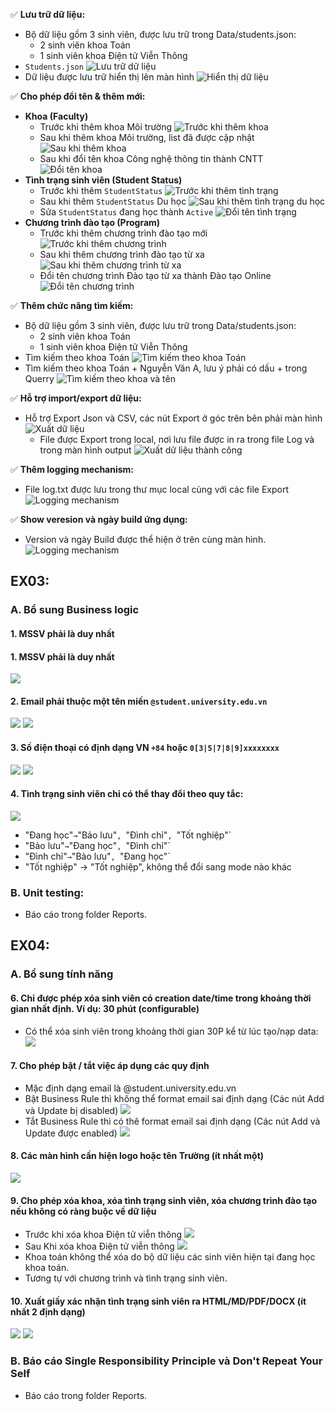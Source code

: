 ✅ **Lưu trữ dữ liệu:**

- Bộ dữ liệu gồm 3 sinh viên, được lưu trữ trong Data/students.json:
  - 2 sinh viên khoa Toán
  - 1 sinh viên khoa Điện tử Viễn Thông
- `Students.json`
  ![Lưu trữ dữ liệu](Screenshots/StoreData.png)
- Dữ liệu được lưu trữ hiển thị lên màn hình
  ![Hiển thị dữ liệu](Screenshots/App.png)

✅ **Cho phép đổi tên & thêm mới:**

- **Khoa (Faculty)**
  - Trước khi thêm khoa Môi trường
    ![Trước khi thêm khoa](Screenshots/BeforeAddFaculty.png)
  - Sau khi thêm khoa Môi trường, list đã được cập nhật
    ![Sau khi thêm khoa](Screenshots/AfterAddFaculty.png)
  - Sau khi đổi tên khoa Công nghệ thông tin thành CNTT
    ![Đổi tên khoa](Screenshots/RenameFaculty.png)
- **Tình trạng sinh viên (Student Status)**
  - Trước khi thêm `StudentStatus`
    ![Trước khi thêm tình trạng](Screenshots/BeforeAddNewStatus.png)
  - Sau khi thêm `StudentStatus` Du học
    ![Sau khi thêm tình trạng du học](Screenshots/AfterAddNewStatus.png)
  - Sửa `StudentStatus` đang học thành `Active`
    ![Đổi tên tình trạng](Screenshots/RenameStatus.png)
- **Chương trình đào tạo (Program)**
  - Trước khi thêm chương trình đào tạo mới
    ![Trước khi thêm chương trình](Screenshots/BeforeAddNewProgram.png)
  - Sau khi thêm chương trình đào tạo từ xa
    ![Sau khi thêm chương trình từ xa](Screenshots/AfterAddProgram.png)
  - Đổi tên chương trình Đào tạo từ xa thành Đào tạo Online
    ![Đổi tên chương trình](Screenshots/RenameProgram.png)

✅ **Thêm chức năng tìm kiếm:**

- Bộ dữ liệu gồm 3 sinh viên, được lưu trữ trong Data/students.json:
  - 2 sinh viên khoa Toán
  - 1 sinh viên khoa Điện tử Viễn Thông
- Tìm kiếm theo khoa Toán
  ![Tìm kiếm theo khoa Toán](Screenshots/SearchFaculty.png)
- Tìm kiếm theo khoa Toán + Nguyễn Văn A, lưu ý phải có dấu + trong Querry
  ![Tìm kiếm theo khoa và tên](Screenshots/SearchByFacultyAndName.png)

✅ **Hỗ trợ import/export dữ liệu:**

- Hỗ trợ Export Json và CSV, các nút Export ở góc trên bên phải màn hình
  ![Xuất dữ liệu](Screenshots/Export.png)
  - File được Export trong local, nơi lưu file được in ra trong file Log và trong màn hình output
    ![Xuất dữ liệu thành công](Screenshots/FeaExport.png)

✅ **Thêm logging mechanism:**

- File log.txt được lưu trong thư mục local cùng với các file Export
  ![Logging mechanism](Screenshots/FeaLogging.png)

✅ **Show veresion và ngày build ứng dụng:**

- Version và ngày Build được thể hiện ở trên cùng màn hình.
  ![Logging mechanism](Screenshots/Version.png)

## EX03:

### A. Bổ sung Business logic

#### 1. MSSV phải là duy nhất

#### 1. MSSV phải là duy nhất

![](Screenshots/Business1.png)

#### 2. Email phải thuộc một tên miền `@student.university.edu.vn`

![](Screenshots/Business23.png)
![](Screenshots/Business2.png)

#### 3. Số điện thoại có định dạng VN `+84` hoặc `0[3|5|7|8|9]xxxxxxxx`

![](Screenshots/Business23.png)
![](Screenshots/Business3.png)

#### 4. Tình trạng sinh viên chỉ có thể thay đổi theo quy tắc:

![](Screenshots/Business4.png)

- "Đang học"`→`"Bảo lưu"`, `"Đình chỉ"`, `"Tốt nghiệp"`
- "Bảo lưu"`→`"Đang học"`, `"Đình chỉ"`
- "Đình chỉ"`→`"Bảo lưu"`, `"Đang học"`
- "Tốt nghiệp" -> "Tốt nghiệp", không thể đổi sang mode nào khác

### B. Unit testing:

- Báo cáo trong folder Reports.

## EX04:

### A. Bổ sung tính năng

#### 6. Chỉ được phép xóa sinh viên có creation date/time trong khoảng thời gian nhất định. Ví dụ: 30 phút (configurable)

- Có thể xóa sinh viên trong khoảng thời gian 30P kể từ lúc tạo/nạp data:
  ![](Screenshots/FunctionCheckDeleteTime.png)

#### 7. Cho phép bật / tắt việc áp dụng các quy định

- Mặc định dạng email là @student.university.edu.vn
- Bật Business Rule thì không thể format email sai định dạng (Các nút Add và Update bị disabled)
  ![](Screenshots/TurnOnBR.png)
- Tắt Business Rule thì có thê format email sai định dạng (Các nút Add và Update được enabled)
  ![](Screenshots/TurnOffBR.png)

#### 8. Các màn hình cần hiện logo hoặc tên Trường (ít nhất một)

![](Screenshots/Logo.png)

#### 9. Cho phép xóa khoa, xóa tình trạng sinh viên, xóa chương trình đào tạo nếu không có ràng buộc về dữ liệu

- Trước khi xóa khoa Điện tử viễn thông
  ![](Screenshots/BeforeDeleteFaculty.png)
- Sau Khi xóa khoa Điện tử viễn thông
  ![](Screenshots/AfterDeleteFaculty.png)
- Khoa toán không thể xóa do bộ dữ liệu các sinh viên hiện tại đang học khoa toán.
- Tương tự với chương trình và tình trạng sinh viên.

#### 10. Xuất giấy xác nhận tình trạng sinh viên ra **HTML/MD/PDF/DOCX** (ít nhất 2 định dạng)

![](Screenshots/ExportHTMLMD.png)
![](Screenshots/FileExportHTMLMD.png)

### B. Báo cáo Single Responsibility Principle và Don't Repeat Your Self

- Báo cáo trong folder Reports.
